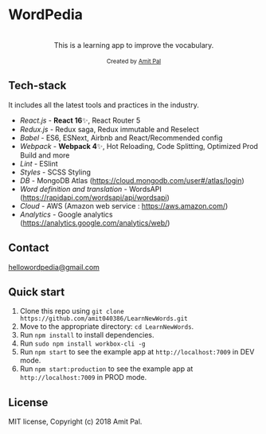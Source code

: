 <h1>WordPedia</h1>

<br />

<div align="center">This is a learning app to improve the vocabulary.</div>

<br />

<div align="center">
  <sub>Created by <a href="https://www.linkedin.com/in/amit-pal-0241423a/">Amit Pal</a></sub>
</div>

## Tech-stack

It includes all the latest tools and practices in the industry.

- _React.js_ - **React 16**✨, React Router 5
- _Redux.js_ - Redux saga, Redux immutable and Reselect
- _Babel_ - ES6, ESNext, Airbnb and React/Recommended config
- _Webpack_ - **Webpack 4**✨, Hot Reloading, Code Splitting, Optimized Prod Build and more
- _Lint_ - ESlint
- _Styles_ - SCSS Styling
- _DB_ - MongoDB Atlas (https://cloud.mongodb.com/user#/atlas/login)
- _Word definition and translation_  - WordsAPI (https://rapidapi.com/wordsapi/api/wordsapi)
- _Cloud_ - AWS (Amazon web service : https://aws.amazon.com/)
- _Analytics_ - Google analytics (https://analytics.google.com/analytics/web/)

## Contact ##
hellowordpedia@gmail.com

## Quick start

1. Clone this repo using `git clone https://github.com/amit040386/LearnNewWords.git`
2. Move to the appropriate directory: `cd LearnNewWords`.<br />
3. Run `npm install` to install dependencies.<br />
4. Run `sudo npm install workbox-cli -g`
5. Run `npm start` to see the example app at `http://localhost:7009` in DEV mode.
6. Run `npm start:production` to see the example app at `http://localhost:7009` in PROD mode.

## License

MIT license, Copyright (c) 2018 Amit Pal.
